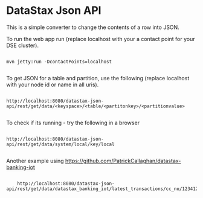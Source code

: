 DataStax Json API
========================

This is a simple converter to change the contents of a row into JSON.

To run the web app run (replace localhost with your a contact point for your DSE cluster).
```

mvn jetty:run -DcontactPoints=localhost
		
```

To get JSON for a table and partition, use the following (replace localhost with your node id or name in all uris).
```

http://localhost:8080/datastax-json-api/rest/get/data/<keyspace>/<table/<partitonkey>/<partitionvalue>
	
```

To check if its running - try the following in a browser

```

http://localhost:8080/datastax-json-api/rest/get/data/system/local/key/local
	
```

Another example using https://github.com/PatrickCallaghan/datastax-banking-iot 

```

	http://localhost:8080/datastax-json-api/rest/get/data/datastax_banking_iot/latest_transactions/cc_no/1234123412415521
```


